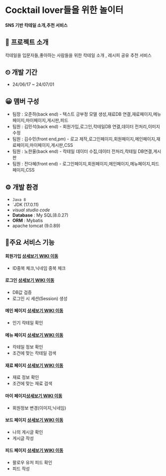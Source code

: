 # Cocktail lover들을 위한 놀이터
#### SNS 기반 칵테일 소개,추천 서비스

## 📢 프로젝트 소개
칵테일을 입문자들,좋아하는 사람들을 위한 칵테일 소개 , 레시피 공유 추천 서비스

## ⏲ 개발 기간
* 24/06/17 ~ 24/07/01

## 😀 맴버 구성
- 팀장 : 오준하(back end) - 텍스트 긍부정 모델 생성,재료DB 연결,재료페이지,메뉴페이지,마이페이지,게시판,피드
- 팀원 : 김민석(back end) - 회원가입,로그인,칵테일DB 연결,데이터 전처리,이미지 수정
- 팀원 : 김수민(front end,pm) - 로고 제작,로그인페이지,회원페이지,메인페이지,재료페이지,마이페이지,게시판,CSS
- 팀원 : 노한울(back end) -  칵테일 데이터 수집,데이터 전처리,칵테일 DB연결,게시판
- 팀원 : 전다혜(front end) - 로그인페이지,회원페이지,메인페이지,메뉴페이지,피드페이지,CSS

## ⚙ 개발 환경
- `Java 8`
- `JDK (17.0.11)
- *visual studio code*
- **Database** : My SQL(8.0.27)
- **ORM** : Mybatis
- apache tomcat (9.0.89)


## 🎈주요 서비스 기능
#### 회원가입 <a href = "#">상세보기 WIKI 이동</a>
- ID중복 체크,닉네임 중복 체크
#### 로그인 <a href = "#">상세보기 WIKI 이동</a>
- DB값 검증
- 로그인 시 세션(Session) 생성
#### 메인 페이지 <a href = "#">상세보기 WIKI 이동</a>
- 인기 칵테일 확인

#### 메뉴 페이지 <a href = "#">상세보기 WIKI 이동</a>
- 칵테일 정보 확인
- 조건에 맞는 칵테일 검색

#### 재료 페이지 <a href = "#">상세보기 WIKI 이동</a>
- 재료 정보 확인
- 조건에 맞는 재료 검색

#### 마이 페이지<a href = "#">상세보기 WIKI 이동</a> 
- 회원정보 변경(이미지,닉네임)

#### 보드 페이지 <a  href = "#">상세보기 WIKI 이동</a>
- 나의 게시글 확인
- 게시글 작성

#### 피드 페이지 <a  href = "#">상세보기 WIKI 이동</a>
- 팔로우 유저 피드 확인
- 피드 작성
  

